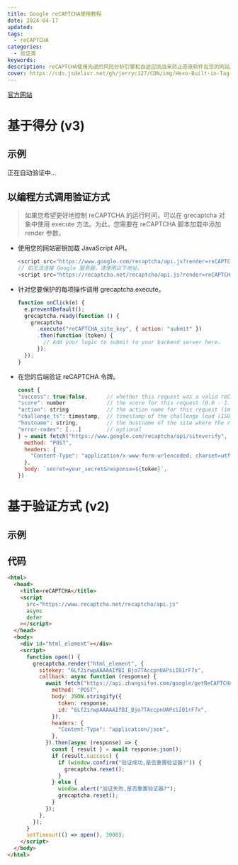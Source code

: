 ```yaml
---
title: Google reCAPTCHA使用教程
date: 2024-04-17
updated:
tags:
  - reCAPTCHA
categories:
  - 验证类
keywords:
description: reCAPTCHA使用先进的风险分析引擎和自适应挑战来防止恶意软件在您的网站上进行滥用活动。与此同时，合法用户将能够登录、购买、查看页面或创建帐户，而虚假用户将被屏蔽。
cover: https://cdn.jsdelivr.net/gh/jerryc127/CDN/img/Hexo-Built-in-Tag-Plugins-COVER.png
---
```


[官方网站](https://www.google.com/recaptcha/about/)

# 基于得分 (v3)

## 示例

<style>
.grecaptcha-badge {
  visibility: hidden;
}
</style>
<script src="https://www.recaptcha.net/recaptcha/api.js?render=6LfWnrwpAAAAAABWBUfPCn9qB6C0vH6K4A7oEz6d"  async defer></script>
<div id="v3_text">正在自动验证中...</div>
<script>
function openV3() {
  grecaptcha.ready(() => {
    grecaptcha
      .execute("6LfWnrwpAAAAAABWBUfPCn9qB6C0vH6K4A7oEz6d", { action: "submit" })
      .then(async (token) => {
        await fetch("https://api.zhangsifan.com/google/getReCAPTCHA", {
          method: "POST",
          body: JSON.stringify({
            token: token,
            id: "6LfWnrwpAAAAAABWBUfPCn9qB6C0vH6K4A7oEz6d",
          }),
          headers: {
            "Content-Type": "application/json",
          },
        }).then(async (response) => {
          const { result } = await response.json();
          console.log(result);
          document.getElementById("v3_text").innerText = result.success ? "验证成功,得分为" + result.score  : "验证失败";
        });
      });
  });
}
setTimeout(() => openV3(), 3000);
</script>

## 以编程方式调用验证方式

> 如果您希望更好地控制 reCAPTCHA 的运行时间，可以在 grecaptcha 对象中使用 execute 方法。为此，您需要在 reCAPTCHA 脚本加载中添加 render 参数。

- 使用您的网站密钥加载 JavaScript API。
  ```js
  <script src="https://www.google.com/recaptcha/api.js?render=reCAPTCHA_site_key"></script>
  // 如无法连接 Google 服务器，请使用以下地址。
  <script src="https://recaptcha.net/recaptcha/api.js?render=reCAPTCHA_site_key"></script>
  ```
- 针对您要保护的每项操作调用 grecaptcha.execute。

  ```js
  function onClick(e) {
    e.preventDefault();
    grecaptcha.ready(function () {
      grecaptcha
        .execute("reCAPTCHA_site_key", { action: "submit" })
        .then(function (token) {
          // Add your logic to submit to your backend server here.
        });
    });
  }
  ```

- 在您的后端验证 reCAPTCHA 令牌。

  ```js
  const {
  "success": true|false,      // whether this request was a valid reCAPTCHA token for your site
  "score": number             // the score for this request (0.0 - 1.0)
  "action": string            // the action name for this request (important to verify)
  "challenge_ts": timestamp,  // timestamp of the challenge load (ISO format yyyy-MM-dd'T'HH:mm:ssZZ)
  "hostname": string,         // the hostname of the site where the reCAPTCHA was solved
  "error-codes": [...]        // optional
  } = await fetch("https://www.google.com/recaptcha/api/siteverify", {
    method: "POST",
    headers: {
      "Content-Type": "application/x-www-form-urlencoded; charset=utf-8",
    },
    body: `secret=your_secret&response=${token}`,
  })
  ```

# 基于验证方式 (v2)

## 示例

<style>
.grecaptcha-badge {
  visibility: hidden;
}
</style>
<script src="https://www.recaptcha.net/recaptcha/api.js?render=6LfWnrwpAAAAAABWBUfPCn9qB6C0vH6K4A7oEz6d"  async defer></script>
<div id="html_element"></div>
<script>
function open() {
  grecaptcha.render("html_element", {
    sitekey: "6Lf2irwpAAAAAIfBI_Bjo7TAccpnUAPsiI01rF7x",
    callback: async function (response) {
      await fetch("https://api.zhangsifan.com/google/getReCAPTCHA", {
        method: "POST",
        body: JSON.stringify({
          token: response,
          id: "6Lf2irwpAAAAAIfBI_Bjo7TAccpnUAPsiI01rF7x",
        }),
        headers: {
          "Content-Type": "application/json",
        },
      }).then(async (response) => {
        const { result } = await response.json();
        if (result.success) {
          if (window.confirm("验证成功,是否重置验证器?")) {
            grecaptcha.reset();
          }
        } else {
          window.alert("验证失败,是否重置验证器?");
          grecaptcha.reset();
        }
      });
    },
  });
}
setTimeout(() => open(), 3000);
</script>

## 代码

```html
<html>
  <head>
    <title>reCAPTCHA</title>
    <script
      src="https://www.recaptcha.net/recaptcha/api.js"
      async
      defer
    ></script>
  </head>
  <body>
    <div id="html_element"></div>
    <script>
      function open() {
        grecaptcha.render("html_element", {
          sitekey: "6Lf2irwpAAAAAIfBI_Bjo7TAccpnUAPsiI01rF7x",
          callback: async function (response) {
            await fetch("https://api.zhangsifan.com/google/getReCAPTCHA", {
              method: "POST",
              body: JSON.stringify({
                token: response,
                id: "6Lf2irwpAAAAAIfBI_Bjo7TAccpnUAPsiI01rF7x",
              }),
              headers: {
                "Content-Type": "application/json",
              },
            }).then(async (response) => {
              const { result } = await response.json();
              if (result.success) {
                if (window.confirm("验证成功,是否重置验证器?")) {
                  grecaptcha.reset();
                }
              } else {
                window.alert("验证失败,是否重置验证器?");
                grecaptcha.reset();
              }
            });
          },
        });
      }
      setTimeout(() => open(), 3000);
    </script>
  </body>
</html>
```

